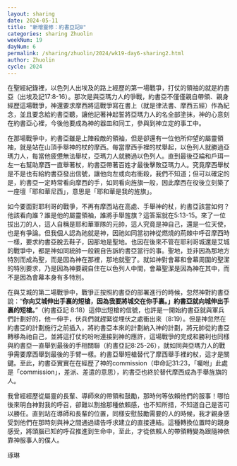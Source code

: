 ```yaml
---
layout: sharing
date: 2024-05-11
title: "新增靈修：約書亞記8"
categories: sharing Zhuolin
weekNum: 19
dayNum: 6
permalink: /sharing/zhuolin/2024/wk19-day6-sharing2.html
author: Zhuolin
cycle: 2024
---  
```


在聖經紀錄裡，以色列人出埃及的路上經歷的第一場戰爭，打仗的領袖的就是約書亞（出埃及記17:8-16）。那次是與亞瑪力人的爭戰，約書亞不僅僅親自帶領、親身經歷這場戰爭，神還要求摩西將這戰爭寫在書上（就是律法書、摩西五經）作為紀念，並且要念給約書亞聽，讓他記著神起誓將亞瑪力人的名全部塗抹，神的心意刻在約書亞心裡，今後他要成為神的器皿和同工，參與到神立定的事工中。

在那場戰爭中，約書亞雖是上陣殺敵的領袖，但是卻還有一位他所仰望的屬靈領袖，就是站在山頂手舉神的杖的摩西。每當摩西手裡的杖舉起，以色列人就勝過亞瑪力人，每當他疲憊無法舉杖，亞瑪力人就勝過以色列人。直到最後亞綸和戶珥一左一右幫助摩西一直舉著杖，約書亞帶著百姓才最後擊敗亞瑪力人。究竟摩西舉杖是不是也有給約書亞發出信號，讓他向左或向右衝殺，我們不知道；但可以確定的是，約書亞一定時常看向摩西的手，如同看向旌旗一般，因此摩西在役後立刻築了一座壇「耶和華尼西」，意思是「耶和華是我的旌旗」。

如今要面對耶利哥的戰爭，不再有摩西站在高處、手舉神的杖，約書亞該當如何？他該看向誰？誰是他的屬靈領袖，誰將手舉旌旗？這答案就在5:13-15。來了一位拔出刀的人，這人自稱是耶和華軍隊的元帥，這人究竟是神自己，還是一位天使，也是有爭論。但我個人認為祂就是神，因祂如同當初神從燃燒的荊棘中呼召摩西時一樣，要求約書亞脫去鞋子，因那地是聖地。也因在後來不管在耶利哥城還是艾城的戰爭中，都是神如同統帥一般親自告訴約書亞當行的事。聖地，並非因為那地方特別而成為聖，而是因為神在那裡，那地就聖了。就如神對會幕和會幕周圍的聖潔的特別要求，乃是因為神要親自住在以色列人中間，會幕聖潔是因為神在其中，而不是因為會幕本身有多特別。

在與艾城的第二場戰爭中，戰爭正按照約書亞的部署進行的時候，忽然神對約書亞說：“**你向艾城伸出手裏的短槍，因為我要將城交在你手裏。」約書亞就向城伸出手裏的短槍。**”（約書亞記‬ ‭8:18‬）這伸出短槍的信號，也許是一開始約書亞就與軍兵們計劃好的，他一伸手，伏兵們就趕緊從埋伏之處衝出來（8:19）。但是神忽然在約書亞的計劃施行之前插入，將約書亞本來的計劃納入神的計劃，將元帥從約書亞轉移為祂自己，並將這打仗的吩咐連接到神的應許，這場戰爭的完成和勝利也同樣與約書亞一直舉到最後的手相關聯（約書亞記8:25-26），就如同與亞瑪力人的戰爭需要摩西舉到最後的手臂一樣。約書亞舉短槍替代了摩西舉手裡的杖，這才是關鍵。至此，約書亞實實在在經歷了神的commission（申命記31:23，「囑咐」此處是「commission」，差派、差遣的意思），約書亞也終於替代摩西成為手舉旌旗的人。

我曾經經歷從屬靈的長輩、導師來的帶領和鼓勵，那時何等依賴他們的服事！哪怕後來明白神對我的呼召，卻難以割捨那種依賴感，也不知所措，不知道自己是否可以勝任。直到站在導師和長輩的位置，同樣安慰鼓勵需要的人的時候，我才親身感受到他們在那時刻與神之間通過禱告呼求建立的直接連結。這種轉換位置時的親身感受，將頭腦已知的呼召推進到生命中，至此，才從依賴人的帶領轉變為跟隨神依靠神服事人的僕人。


琢琳
